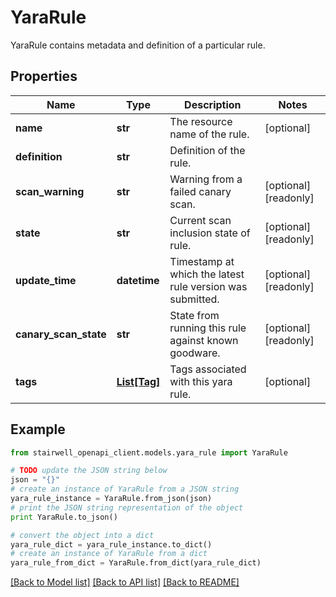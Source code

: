 # YaraRule

YaraRule contains metadata and definition of a particular rule.

## Properties
Name | Type | Description | Notes
------------ | ------------- | ------------- | -------------
**name** | **str** | The resource name of the rule. | [optional] 
**definition** | **str** | Definition of the rule. | 
**scan_warning** | **str** | Warning from a failed canary scan. | [optional] [readonly] 
**state** | **str** | Current scan inclusion state of rule. | [optional] [readonly] 
**update_time** | **datetime** | Timestamp at which the latest rule version was submitted. | [optional] [readonly] 
**canary_scan_state** | **str** | State from running this rule against known goodware. | [optional] [readonly] 
**tags** | [**List[Tag]**](Tag.md) | Tags associated with this yara rule. | [optional] 

## Example

```python
from stairwell_openapi_client.models.yara_rule import YaraRule

# TODO update the JSON string below
json = "{}"
# create an instance of YaraRule from a JSON string
yara_rule_instance = YaraRule.from_json(json)
# print the JSON string representation of the object
print YaraRule.to_json()

# convert the object into a dict
yara_rule_dict = yara_rule_instance.to_dict()
# create an instance of YaraRule from a dict
yara_rule_from_dict = YaraRule.from_dict(yara_rule_dict)
```
[[Back to Model list]](../README.md#documentation-for-models) [[Back to API list]](../README.md#documentation-for-api-endpoints) [[Back to README]](../README.md)


